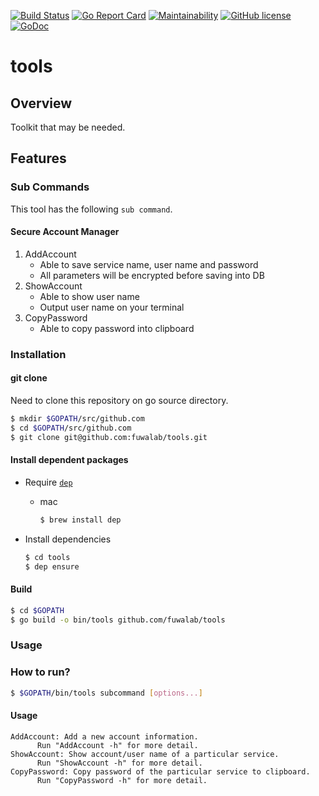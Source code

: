 [![Build Status](https://travis-ci.org/fuwalab/tools.svg?branch=master)](https://travis-ci.org/fuwalab/tools)
[![Go Report Card](https://goreportcard.com/badge/github.com/fuwalab/tools)](https://goreportcard.com/report/github.com/fuwalab/tools)
[![Maintainability](https://api.codeclimate.com/v1/badges/11b9d5fd6267ed9681e8/maintainability)](https://codeclimate.com/github/fuwalab/tools/maintainability)
[![GitHub license](https://img.shields.io/github/license/fuwalab/tools.svg)](https://github.com/fuwalab/tools/blob/master/LICENSE)
[![GoDoc](https://godoc.org/github.com/fuwalab/tools?status.svg)](https://godoc.org/github.com/fuwalab/tools)

# tools

## Overview
Toolkit that may be needed.
 
## Features
### Sub Commands
This tool has the following `sub command`.

#### Secure Account Manager
1. AddAccount
    - Able to save service name, user name and password
    - All parameters will be encrypted before saving into DB
1. ShowAccount
    - Able to show user name
    - Output user name on your terminal
1. CopyPassword
    - Able to copy password into clipboard
    
### Installation
#### git clone
Need to clone this repository on go source directory.
```bash
$ mkdir $GOPATH/src/github.com
$ cd $GOPATH/src/github.com
$ git clone git@github.com:fuwalab/tools.git
```

#### Install dependent packages
- Require [`dep`](https://github.com/golang/dep) 
    - mac
        ```bash
        $ brew install dep
        ```

- Install dependencies
    ```bash
    $ cd tools
    $ dep ensure
    ```
    
#### Build
```bash
$ cd $GOPATH
$ go build -o bin/tools github.com/fuwalab/tools
```

### Usage
### How to run?
```bash
$ $GOPATH/bin/tools subcommand [options...]
```

#### Usage
```
AddAccount: Add a new account information.
      Run "AddAccount -h" for more detail.
ShowAccount: Show account/user name of a particular service.
      Run "ShowAccount -h" for more detail.
CopyPassword: Copy password of the particular service to clipboard.
      Run "CopyPassword -h" for more detail.
```